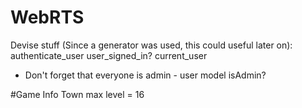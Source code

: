 # WebRTS
Devise stuff (Since a generator was used, this could  useful later on):
authenticate_user
user_signed_in?
current_user


* Don't forget that everyone is admin - user model isAdmin?

#Game Info
Town max level = 16